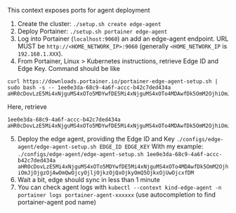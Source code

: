 This context exposes ports for agent deployment

1. Create the cluster: `./setup.sh create edge-agent`
2. Deploy Portainer: `./setup.sh portainer edge-agent`
3. Log into Portainer (`localhost:9060`) an add an edge-agent endpoint. URL MUST be `http://<HOME_NETWORK_IP>:9060` (generally `<HOME_NETWORK_IP` is `192.168.1.XXX`).
4. From Portainer, Linux > Kubernetes instructions, retrieve Edge ID and Edge Key.
Command should be like
```
curl https://downloads.portainer.io/portainer-edge-agent-setup.sh | sudo bash -s -- 1ee0e3da-68c9-4a6f-accc-b42c7ded434a aHR0cDovLzE5Mi4xNjguMS4xOTo5MDYwfDE5Mi4xNjguMS4xOTo4MDAwfDk5OmM2OjhiOmJjOjgzOjAwOmQwOjcyOjljOjkzOjQxOjkyOmQ5OjkxOjUwOjcxfDM
```
Here, retrieve
```
1ee0e3da-68c9-4a6f-accc-b42c7ded434a aHR0cDovLzE5Mi4xNjguMS4xOTo5MDYwfDE5Mi4xNjguMS4xOTo4MDAwfDk5OmM2OjhiOmJjOjgzOjAwOmQwOjcyOjljOjkzOjQxOjkyOmQ5OjkxOjUwOjcxfDM
```
5. Deploy the edge agent, providing the Edge ID and Key
`./configs/edge-agent/edge-agent-setup.sh EDGE_ID EDGE_KEY`
With my example:
`./configs/edge-agent/edge-agent-setup.sh 1ee0e3da-68c9-4a6f-accc-b42c7ded434a aHR0cDovLzE5Mi4xNjguMS4xOTo5MDYwfDE5Mi4xNjguMS4xOTo4MDAwfDk5OmM2OjhiOmJjOjgzOjAwOmQwOjcyOjljOjkzOjQxOjkyOmQ5OjkxOjUwOjcxfDM`
6. Wait a bit, edge should sync in less than 1 minute
7. You can check agent logs with
`kubectl --context kind-edge-agent -n portainer logs portainer-agent-xxxxxx` (use autocompletion to find portainer-agent pod name)
